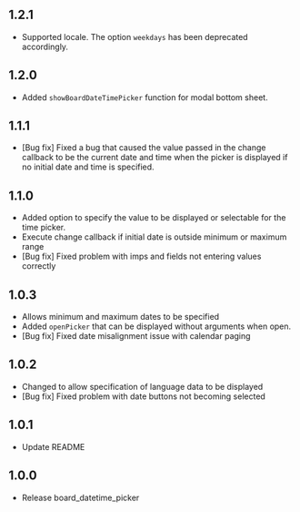 ## 1.2.1
* Supported locale. The option `weekdays` has been deprecated accordingly.

## 1.2.0
* Added `showBoardDateTimePicker` function for modal bottom sheet.

## 1.1.1
* [Bug fix] Fixed a bug that caused the value passed in the change callback 
  to be the current date and time when the picker is displayed if no initial date and time is specified.

## 1.1.0

* Added option to specify the value to be displayed or selectable for the time picker.
* Execute change callback if initial date is outside minimum or maximum range
* [Bug fix] Fixed problem with imps and fields not entering values correctly

## 1.0.3

* Allows minimum and maximum dates to be specified
* Added `openPicker` that can be displayed without arguments when open.
* [Bug fix] Fixed date misalignment issue with calendar paging

## 1.0.2

* Changed to allow specification of language data to be displayed
* [Bug fix] Fixed problem with date buttons not becoming selected

## 1.0.1

* Update README

## 1.0.0

* Release board_datetime_picker
